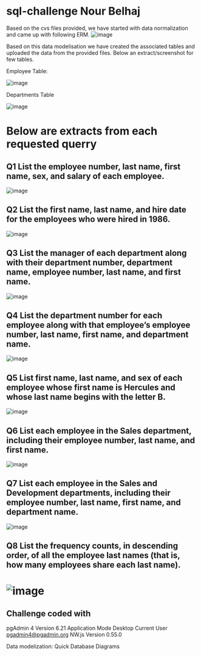 # sql-challenge Nour Belhaj

Based on the cvs files provided, we have started with data normalization and came up with following ERM.
![image](https://github.com/NoorBelhaj/sql-challenge/blob/main/EmployeeSQL/DB%20Structure.png)

Based on this data modelisation we have created the associated tables and uploaded the data from the provided files.
Below an extract/screenshot for few tables.

Employee Table:


![image](https://github.com/NoorBelhaj/sql-challenge/blob/main/EmployeeSQL/Employees.png)

Departments Table


![image](https://github.com/NoorBelhaj/sql-challenge/blob/main/EmployeeSQL/Departments.png)

# Below are extracts from each requested querry

## Q1 List the employee number, last name, first name, sex, and salary of each employee.
![image](https://github.com/NoorBelhaj/sql-challenge/blob/main/EmployeeSQL/Q1.png)

## Q2 List the first name, last name, and hire date for the employees who were hired in 1986.
![image](https://github.com/NoorBelhaj/sql-challenge/blob/main/EmployeeSQL/Q2.png)

## Q3 List the manager of each department along with their department number, department name, employee number, last name, and first name.
![image](https://github.com/NoorBelhaj/sql-challenge/blob/main/EmployeeSQL/Q3.png)

## Q4 List the department number for each employee along with that employee’s employee number, last name, first name, and department name.
![image](https://github.com/NoorBelhaj/sql-challenge/blob/main/EmployeeSQL/Q4.png)

## Q5 List first name, last name, and sex of each employee whose first name is Hercules and whose last name begins with the letter B.
![image](https://github.com/NoorBelhaj/sql-challenge/blob/main/EmployeeSQL/Q5.png)

## Q6 List each employee in the Sales department, including their employee number, last name, and first name.
![image](https://github.com/NoorBelhaj/sql-challenge/blob/main/EmployeeSQL/Q6.png)

## Q7 List each employee in the Sales and Development departments, including their employee number, last name, first name, and department name.
![image](https://github.com/NoorBelhaj/sql-challenge/blob/main/EmployeeSQL/Q7.png)

## Q8 List the frequency counts, in descending order, of all the employee last names (that is, how many employees share each last name).
![image](https://github.com/NoorBelhaj/sql-challenge/blob/main/EmployeeSQL/Q8.png)
=======

## Challenge coded with 
pgAdmin 4
Version 6.21
Application Mode Desktop
Current User pgadmin4@pgadmin.org
NW.js Version 0.55.0

Data modelization: Quick Database Diagrams

